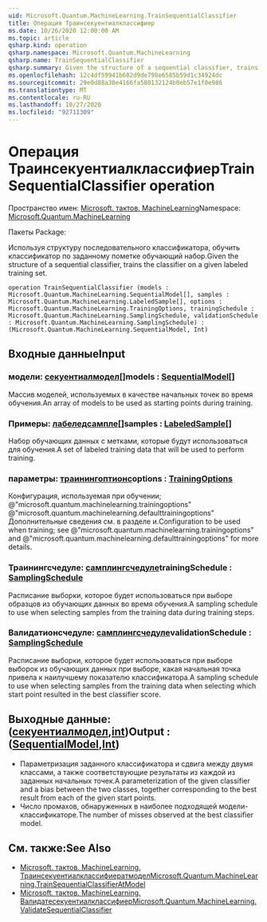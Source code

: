 ```yaml
---
uid: Microsoft.Quantum.MachineLearning.TrainSequentialClassifier
title: Операция Траинсекуентиалклассифиер
ms.date: 10/26/2020 12:00:00 AM
ms.topic: article
qsharp.kind: operation
qsharp.namespace: Microsoft.Quantum.MachineLearning
qsharp.name: TrainSequentialClassifier
qsharp.summary: Given the structure of a sequential classifier, trains the classifier on a given labeled training set.
ms.openlocfilehash: 12c4df59941b682d9de798e6585b59d1c34924dc
ms.sourcegitcommit: 29e0d88a30e4166fa580132124b0eb57e1f0e986
ms.translationtype: MT
ms.contentlocale: ru-RU
ms.lasthandoff: 10/27/2020
ms.locfileid: "92711309"
---
```

# <a name="trainsequentialclassifier-operation"></a><span data-ttu-id="c413f-102">Операция Траинсекуентиалклассифиер</span><span class="sxs-lookup"><span data-stu-id="c413f-102">TrainSequentialClassifier operation</span></span>

<span data-ttu-id="c413f-103">Пространство имен: [Microsoft. тактов. MachineLearning](xref:Microsoft.Quantum.MachineLearning)</span><span class="sxs-lookup"><span data-stu-id="c413f-103">Namespace: [Microsoft.Quantum.MachineLearning](xref:Microsoft.Quantum.MachineLearning)</span></span>

<span data-ttu-id="c413f-104">Пакеты [](https://nuget.org/packages/)</span><span class="sxs-lookup"><span data-stu-id="c413f-104">Package: [](https://nuget.org/packages/)</span></span>


<span data-ttu-id="c413f-105">Используя структуру последовательного классификатора, обучить классификатор по заданному пометке обучающий набор.</span><span class="sxs-lookup"><span data-stu-id="c413f-105">Given the structure of a sequential classifier, trains the classifier on a given labeled training set.</span></span>

```qsharp
operation TrainSequentialClassifier (models : Microsoft.Quantum.MachineLearning.SequentialModel[], samples : Microsoft.Quantum.MachineLearning.LabeledSample[], options : Microsoft.Quantum.MachineLearning.TrainingOptions, trainingSchedule : Microsoft.Quantum.MachineLearning.SamplingSchedule, validationSchedule : Microsoft.Quantum.MachineLearning.SamplingSchedule) : (Microsoft.Quantum.MachineLearning.SequentialModel, Int)
```


## <a name="input"></a><span data-ttu-id="c413f-106">Входные данные</span><span class="sxs-lookup"><span data-stu-id="c413f-106">Input</span></span>

### <a name="models--sequentialmodel"></a><span data-ttu-id="c413f-107">модели: [секуентиалмодел](xref:Microsoft.Quantum.MachineLearning.SequentialModel)[]</span><span class="sxs-lookup"><span data-stu-id="c413f-107">models : [SequentialModel](xref:Microsoft.Quantum.MachineLearning.SequentialModel)[]</span></span>

<span data-ttu-id="c413f-108">Массив моделей, используемых в качестве начальных точек во время обучения.</span><span class="sxs-lookup"><span data-stu-id="c413f-108">An array of models to be used as starting points during training.</span></span>


### <a name="samples--labeledsample"></a><span data-ttu-id="c413f-109">Примеры: [лабеледсампле](xref:Microsoft.Quantum.MachineLearning.LabeledSample)[]</span><span class="sxs-lookup"><span data-stu-id="c413f-109">samples : [LabeledSample](xref:Microsoft.Quantum.MachineLearning.LabeledSample)[]</span></span>

<span data-ttu-id="c413f-110">Набор обучающих данных с метками, которые будут использоваться для обучения.</span><span class="sxs-lookup"><span data-stu-id="c413f-110">A set of labeled training data that will be used to perform training.</span></span>


### <a name="options--trainingoptions"></a><span data-ttu-id="c413f-111">параметры: [траинингоптионс](xref:Microsoft.Quantum.MachineLearning.TrainingOptions)</span><span class="sxs-lookup"><span data-stu-id="c413f-111">options : [TrainingOptions](xref:Microsoft.Quantum.MachineLearning.TrainingOptions)</span></span>

<span data-ttu-id="c413f-112">Конфигурация, используемая при обучении; @"microsoft.quantum.machinelearning.trainingoptions" @"microsoft.quantum.machinelearning.defaulttrainingoptions" Дополнительные сведения см. в разделе и.</span><span class="sxs-lookup"><span data-stu-id="c413f-112">Configuration to be used when training; see @"microsoft.quantum.machinelearning.trainingoptions" and @"microsoft.quantum.machinelearning.defaulttrainingoptions" for more details.</span></span>


### <a name="trainingschedule--samplingschedule"></a><span data-ttu-id="c413f-113">Траинингсчедуле: [самплингсчедуле](xref:Microsoft.Quantum.MachineLearning.SamplingSchedule)</span><span class="sxs-lookup"><span data-stu-id="c413f-113">trainingSchedule : [SamplingSchedule](xref:Microsoft.Quantum.MachineLearning.SamplingSchedule)</span></span>

<span data-ttu-id="c413f-114">Расписание выборки, которое будет использоваться при выборе образцов из обучающих данных во время обучения.</span><span class="sxs-lookup"><span data-stu-id="c413f-114">A sampling schedule to use when selecting samples from the training data during training steps.</span></span>


### <a name="validationschedule--samplingschedule"></a><span data-ttu-id="c413f-115">Валидатионсчедуле: [самплингсчедуле](xref:Microsoft.Quantum.MachineLearning.SamplingSchedule)</span><span class="sxs-lookup"><span data-stu-id="c413f-115">validationSchedule : [SamplingSchedule](xref:Microsoft.Quantum.MachineLearning.SamplingSchedule)</span></span>

<span data-ttu-id="c413f-116">Расписание выборки, которое будет использоваться при выборе выборок из обучающих данных при выборе, какая начальная точка привела к наилучшему показателю классификатора.</span><span class="sxs-lookup"><span data-stu-id="c413f-116">A sampling schedule to use when selecting samples from the training data when selecting which start point resulted in the best classifier score.</span></span>



## <a name="output--sequentialmodelint"></a><span data-ttu-id="c413f-117">Выходные данные: ([секуентиалмодел](xref:Microsoft.Quantum.MachineLearning.SequentialModel),[int](xref:microsoft.quantum.lang-ref.int))</span><span class="sxs-lookup"><span data-stu-id="c413f-117">Output : ([SequentialModel](xref:Microsoft.Quantum.MachineLearning.SequentialModel),[Int](xref:microsoft.quantum.lang-ref.int))</span></span>

- <span data-ttu-id="c413f-118">Параметризация заданного классификатора и сдвига между двумя классами, а также соответствующие результаты из каждой из заданных начальных точек.</span><span class="sxs-lookup"><span data-stu-id="c413f-118">A parameterization of the given classifier and a bias between the two classes, together corresponding to the best result from each of the given start points.</span></span>
- <span data-ttu-id="c413f-119">Число промахов, обнаруженных в наиболее подходящей модели-классификаторе.</span><span class="sxs-lookup"><span data-stu-id="c413f-119">The number of misses observed at the best classifier model.</span></span>

## <a name="see-also"></a><span data-ttu-id="c413f-120">См. также:</span><span class="sxs-lookup"><span data-stu-id="c413f-120">See Also</span></span>

- [<span data-ttu-id="c413f-121">Microsoft. тактов. MachineLearning. Траинсекуентиалклассифиератмодел</span><span class="sxs-lookup"><span data-stu-id="c413f-121">Microsoft.Quantum.MachineLearning.TrainSequentialClassifierAtModel</span></span>](xref:Microsoft.Quantum.MachineLearning.TrainSequentialClassifierAtModel)
- [<span data-ttu-id="c413f-122">Microsoft. тактов. MachineLearning. Валидатесекуентиалклассифиер</span><span class="sxs-lookup"><span data-stu-id="c413f-122">Microsoft.Quantum.MachineLearning.ValidateSequentialClassifier</span></span>](xref:Microsoft.Quantum.MachineLearning.ValidateSequentialClassifier)
